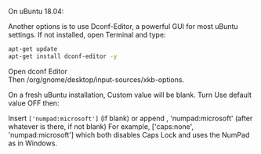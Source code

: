 On uBuntu 18.04:

Another options is to use Dconf-Editor, a powerful GUI for most uBuntu settings. 
If not installed, open Terminal and type:

```bash
apt-get update
apt-get install dconf-editor -y
```

Open dconf Editor  
Then /org/gnome/desktop/input-sources/xkb-options.

On a fresh uBuntu installation, Custom value will be blank. Turn Use default value OFF then:

Insert `['numpad:microsoft']` (if blank) or
append , 'numpad:microsoft' (after whatever is there, if not blank)
For example, ['caps:none', 'numpad:microsoft'] which both disables Caps Lock and uses the NumPad as in Windows.